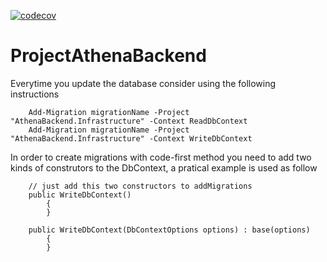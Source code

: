 [![codecov](https://codecov.io/gh/ZarakiKanzaki/ProjectAthenaBackend/branch/main/graph/badge.svg?token=X0BGHSLS4G)](https://codecov.io/gh/ZarakiKanzaki/ProjectAthenaBackend)

# ProjectAthenaBackend


Everytime you update the database consider using the following instructions


```
	Add-Migration migrationName -Project "AthenaBackend.Infrastructure" -Context ReadDbContext
	Add-Migration migrationName -Project "AthenaBackend.Infrastructure" -Context WriteDbContext
```

In order to create migrations with code-first method you need to add two kinds of construtors to the DbContext, a pratical example is used as follow


```
	// just add this two constructors to addMigrations
	public WriteDbContext()
        {
        }
        
	public WriteDbContext(DbContextOptions options) : base(options)
        {
        }
```

